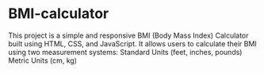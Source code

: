 # BMI-calculator
This project is a simple and responsive BMI (Body Mass Index) Calculator built using HTML, CSS, and JavaScript. It allows users to calculate their BMI using two measurement systems:  Standard Units (feet, inches, pounds)  Metric Units (cm, kg)
